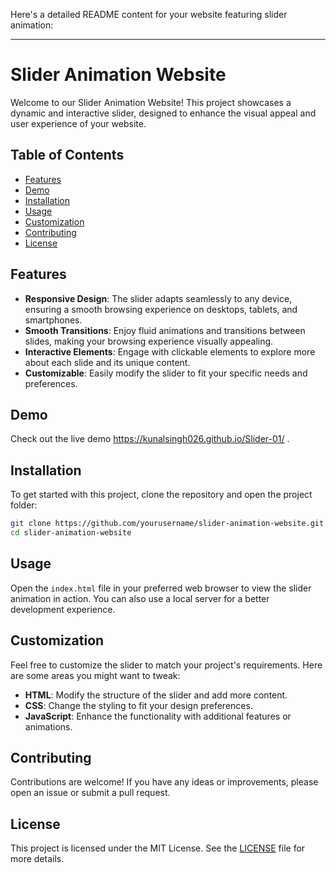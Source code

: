 Here's a detailed README content for your website featuring slider animation:

---

# Slider Animation Website

Welcome to our Slider Animation Website! This project showcases a dynamic and interactive slider, designed to enhance the visual appeal and user experience of your website.

## Table of Contents
- [Features](#features)
- [Demo](#demo)
- [Installation](#installation)
- [Usage](#usage)
- [Customization](#customization)
- [Contributing](#contributing)
- [License](#license)

## Features
- **Responsive Design**: The slider adapts seamlessly to any device, ensuring a smooth browsing experience on desktops, tablets, and smartphones.
- **Smooth Transitions**: Enjoy fluid animations and transitions between slides, making your browsing experience visually appealing.
- **Interactive Elements**: Engage with clickable elements to explore more about each slide and its unique content.
- **Customizable**: Easily modify the slider to fit your specific needs and preferences.

## Demo
Check out the live demo https://kunalsingh026.github.io/Slider-01/ .

## Installation
To get started with this project, clone the repository and open the project folder:
```bash
git clone https://github.com/yourusername/slider-animation-website.git
cd slider-animation-website
```

## Usage
Open the `index.html` file in your preferred web browser to view the slider animation in action. You can also use a local server for a better development experience.

## Customization
Feel free to customize the slider to match your project's requirements. Here are some areas you might want to tweak:
- **HTML**: Modify the structure of the slider and add more content.
- **CSS**: Change the styling to fit your design preferences.
- **JavaScript**: Enhance the functionality with additional features or animations.

## Contributing
Contributions are welcome! If you have any ideas or improvements, please open an issue or submit a pull request.

## License
This project is licensed under the MIT License. See the [LICENSE](LICENSE) file for more details.
